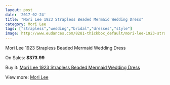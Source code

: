```yaml
---
layout: post
date: '2017-02-24'
title: "Mori Lee 1923 Strapless Beaded Mermaid Wedding Dress"
category: Mori Lee
tags: ["strapless","wedding","bridal","dresses","style"]
image: http://www.eudances.com/8281-thickbox_default/mori-lee-1923-strapless-beaded-mermaid-wedding-dress.jpg
---
```

Mori Lee 1923 Strapless Beaded Mermaid Wedding Dress

On Sales: **$373.99**
<a href="https://www.eudances.com/en/mori-lee/2854-mori-lee-1923-strapless-beaded-mermaid-wedding-dress.html"><amp-img layout="responsive" width="600" height="600" src="//www.eudances.com/8281-thickbox_default/mori-lee-1923-strapless-beaded-mermaid-wedding-dress.jpg" alt="Mori Lee 1923 Strapless Beaded Mermaid Wedding Dress 0" /></a>
<a href="https://www.eudances.com/en/mori-lee/2854-mori-lee-1923-strapless-beaded-mermaid-wedding-dress.html"><amp-img layout="responsive" width="600" height="600" src="//www.eudances.com/8285-thickbox_default/mori-lee-1923-strapless-beaded-mermaid-wedding-dress.jpg" alt="Mori Lee 1923 Strapless Beaded Mermaid Wedding Dress 1" /></a>
<a href="https://www.eudances.com/en/mori-lee/2854-mori-lee-1923-strapless-beaded-mermaid-wedding-dress.html"><amp-img layout="responsive" width="600" height="600" src="//www.eudances.com/8284-thickbox_default/mori-lee-1923-strapless-beaded-mermaid-wedding-dress.jpg" alt="Mori Lee 1923 Strapless Beaded Mermaid Wedding Dress 2" /></a>
<a href="https://www.eudances.com/en/mori-lee/2854-mori-lee-1923-strapless-beaded-mermaid-wedding-dress.html"><amp-img layout="responsive" width="600" height="600" src="//www.eudances.com/8283-thickbox_default/mori-lee-1923-strapless-beaded-mermaid-wedding-dress.jpg" alt="Mori Lee 1923 Strapless Beaded Mermaid Wedding Dress 3" /></a>
<a href="https://www.eudances.com/en/mori-lee/2854-mori-lee-1923-strapless-beaded-mermaid-wedding-dress.html"><amp-img layout="responsive" width="600" height="600" src="//www.eudances.com/8282-thickbox_default/mori-lee-1923-strapless-beaded-mermaid-wedding-dress.jpg" alt="Mori Lee 1923 Strapless Beaded Mermaid Wedding Dress 4" /></a>

Buy it: [Mori Lee 1923 Strapless Beaded Mermaid Wedding Dress](https://www.eudances.com/en/mori-lee/2854-mori-lee-1923-strapless-beaded-mermaid-wedding-dress.html "Mori Lee 1923 Strapless Beaded Mermaid Wedding Dress")

View more: [Mori Lee](https://www.eudances.com/en/9-mori-lee "Mori Lee")